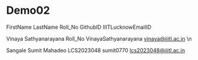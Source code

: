 # Demo02

FirstName LastName Roll_No GithubID IIITLucknowEmailID

Vinaya Sathyanarayana Roll_No VinayaSathyanarayana vinaya@iiitl.ac.in \n

Sangale Sumit Mahadeo  LCS2023048  sumit0770       lcs2023048@iiitl.ac.in


